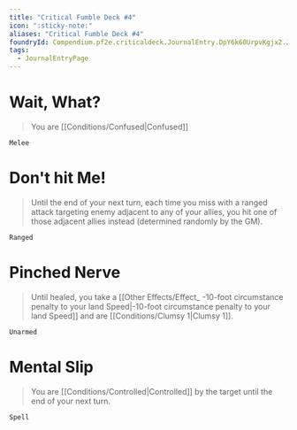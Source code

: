 ```yaml
---
title: "Critical Fumble Deck #4"
icon: ":sticky-note:"
aliases: "Critical Fumble Deck #4"
foundryId: Compendium.pf2e.criticaldeck.JournalEntry.DpY6k60UrpvKgjx2.JournalEntryPage.dXEWEkV4N8QgAodD
tags:
  - JournalEntryPage
---
```

# Wait, What?

> You are [[Conditions/Confused|Confused]]

`Melee`

# Don't hit Me!

> Until the end of your next turn, each time you miss with a ranged attack targeting enemy adjacent to any of your allies, you hit one of those adjacent allies instead (determined randomly by the GM).

`Ranged`

# Pinched Nerve

> Until healed, you take a [[Other Effects/Effect\_ -10-foot circumstance penalty to your land Speed|-10-foot circumstance penalty to your land Speed]] and are [[Conditions/Clumsy 1|Clumsy 1]].

`Unarmed`

# Mental Slip

> You are [[Conditions/Controlled|Controlled]] by the target until the end of your next turn.

`Spell`